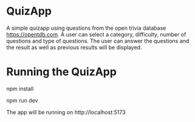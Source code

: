 
# QuizApp
A simple quizapp using questions from the open trivia database https://opentdb.com. A user can select a category, difficulty, number of questions and type of questions. The user can answer the questions and the result as well as previous results will be displayed. 


# Running the QuizApp

npm install

npm run dev

The app will be running on http://localhost:5173
